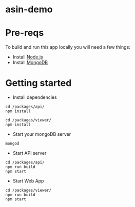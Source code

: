 # asin-demo

# Pre-reqs
To build and run this app locally you will need a few things:
- Install [Node.js](https://nodejs.org/en/)
- Install [MongoDB](https://docs.mongodb.com/manual/installation/)

# Getting started
- Install dependencies
```
cd /packages/api/
npm install
```

```
cd /packages/viewer/
npm install
```

- Start your mongoDB server 
```
mongod
```

- Start API server
```
cd /packages/api/
npm run build
npm start
```

- Start Web App
```
cd /packages/viewer/
npm run build
npm start
```

